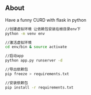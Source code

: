 ## About

Have a funny CURD with flask in python

```bash
//创建虚拟环境 让依赖包安装在根目录env下
python -m venv env   

//激活虚拟环境
cd env/bin & source activate

//启动app
python app.py runserver -d

//导出依赖包
pip freeze > requirements.txt

//安装依赖包
pip install -r requirements.txt 
```
